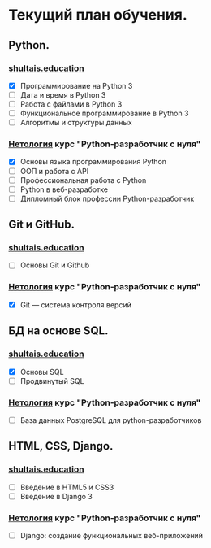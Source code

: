 # Текущий план обучения.

## Python.

### [shultais.education](https://shultais.education/lms/courses/sql-basics)

* [x] Программирование на Python 3
* [ ] Дата и время в Python 3
* [ ] Работа с файлами в Python 3
* [ ] Функциональное программирование в Python 3
* [ ] Алгоритмы и структуры данных

### [Нетология](https://netology.ru/) курс "Python-разработчик с нуля"

* [x] Основы языка программирования Python
* [ ] ООП и работа с API
* [ ] Профессиональная работа с Python
* [ ] Python в веб-разработке
* [ ] Дипломный блок профессии Python-разработчик

## Git и GitHub.

### [shultais.education](https://shultais.education/lms/courses/sql-basics)
* [ ] Основы Git и Github

### [Нетология](https://netology.ru/) курс "Python-разработчик с нуля"
* [x] Git — система контроля версий

## БД на основе SQL.

### [shultais.education](https://shultais.education/lms/courses/sql-basics)
* [x] Основы SQL
* [ ] Продвинутый SQL

### [Нетология](https://netology.ru/) курс "Python-разработчик с нуля"
* [ ] База данных PostgreSQL для python-разработчиков

## HTML, CSS, Django.

### [shultais.education](https://shultais.education/lms/courses/sql-basics)
* [ ] Введение в HTML5 и CSS3
* [ ] Введение в Django 3

### [Нетология](https://netology.ru/) курс "Python-разработчик с нуля"
* [ ] Django: создание функциональных веб-приложений
